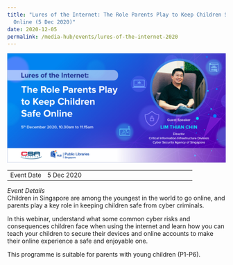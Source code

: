 ```yaml
---
title: "Lures of the Internet: The Role Parents Play to Keep Children Safe
  Online (5 Dec 2020)"
date: 2020-12-05
permalink: /media-hub/events/lures-of-the-internet-2020
---
```

![Lures of the internet](/images/media-hub/events/till-2020/lures-of-the-internet-2020.jpeg)

<table style="width:100%">
  <tr>
    <td style="width:20%">Event Date</td>	
    <td style="width:80%">5 Dec 2020</td>	
  </tr>
</table>

*Event Details*<br>	
Children in Singapore are among the youngest in the world to go online, and parents play a key role in keeping children safe from cyber criminals.

In this webinar, understand what some common cyber risks and consequences children face when using the internet and learn how you can teach your children to secure their devices and online accounts to make their online experience a safe and enjoyable one.

This programme is suitable for parents with young children (P1-P6).